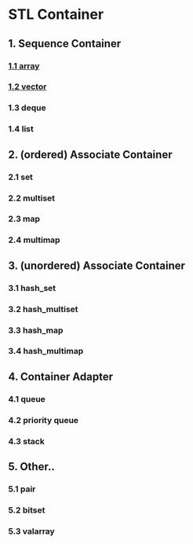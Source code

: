 # STL Container


## 1. Sequence Container

### [1.1 array](https://github.com/limjunhyuk97/Cpp/edit/main/STL/Container/Sequence%20Container/array/README.md)
### [1.2 vector](https://github.com/limjunhyuk97/Cpp/tree/main/STL/Container/Sequence%20Container/vector)
### 1.3 deque
### 1.4 list


## 2. (ordered) Associate Container

### 2.1 set
### 2.2 multiset
### 2.3 map
### 2.4 multimap


## 3. (unordered) Associate Container

### 3.1 hash_set
### 3.2 hash_multiset
### 3.3 hash_map
### 3.4 hash_multimap


## 4. Container Adapter

### 4.1 queue
### 4.2 priority queue
### 4.3 stack


## 5. Other..

### 5.1 pair
### 5.2 bitset
### 5.3 valarray
